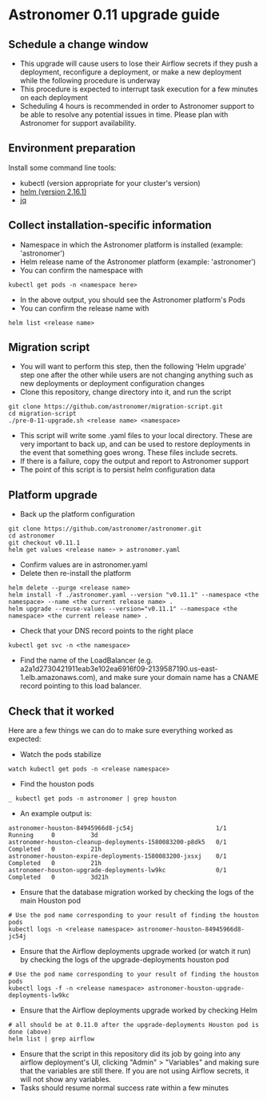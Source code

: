 # Astronomer 0.11 upgrade guide


## Schedule a change window

- This upgrade will cause users to lose their Airflow secrets if they push a deployment, reconfigure a deployment, or make a new deployment while the following procedure is underway
- This procedure is expected to interrupt task execution for a few minutes on each deployment
- Scheduling 4 hours is recommended in order to Astronomer support to be able to resolve any potential issues in time. Please plan with Astronomer for support availability.

## Environment preparation

Install some command line tools:

- kubectl (version appropriate for your cluster's version)
- [helm (version 2.16.1)](https://github.com/helm/helm/releases/tag/v2.16.1)
- [jq](https://stedolan.github.io/jq/download/)

## Collect installation-specific information

- Namespace in which the Astronomer platform is installed (example: 'astronomer')
- Helm release name of the Astronomer platform (example: 'astronomer')
- You can confirm the namespace with
```
kubectl get pods -n <namespace here>
```
- In the above output, you should see the Astronomer platform's Pods
- You can confirm the release name with
```
helm list <release name>
```

## Migration script

- You will want to perform this step, then the following 'Helm upgrade' step one after the other while users are not changing anything such as new deployments or deployment configuration changes
- Clone this repository, change directory into it, and run the script
```
git clone https://github.com/astronomer/migration-script.git
cd migration-script
./pre-0-11-upgrade.sh <release name> <namespace>
```
- This script will write some .yaml files to your local directory. These are very important to back up, and can be used to restore deployments in the event that something goes wrong. These files include secrets.
- If there is a failure, copy the output and report to Astronomer support
- The point of this script is to persist helm configuration data

## Platform upgrade

- Back up the platform configuration
```
git clone https://github.com/astronomer/astronomer.git
cd astronomer
git checkout v0.11.1
helm get values <release name> > astronomer.yaml
```
- Confirm values are in astronomer.yaml
- Delete then re-install the platform
```
helm delete --purge <release name>
helm install -f ./astronomer.yaml --version "v0.11.1" --namespace <the namespace> --name <the current release name> .
helm upgrade --reuse-values --version="v0.11.1" --namespace <the namespace> <the current release name> .
```

- Check that your DNS record points to the right place
```
kubectl get svc -n <the namespace>
```
- Find the name of the LoadBalancer (e.g. a2a1d2730421911eab3e102ea6916f09-2139587190.us-east-1.elb.amazonaws.com), and make sure your domain name has a CNAME record pointing to this load balancer.

## Check that it worked

Here are a few things we can do to make sure everything worked as expected:

- Watch the pods stabilize
```
watch kubectl get pods -n <release namespace>
```
- Find the houston pods
```
_ kubectl get pods -n astronomer | grep houston
```
- An example output is:
```
astronomer-houston-84945966d8-jc54j                       1/1     Running     0          3d
astronomer-houston-cleanup-deployments-1580083200-p8dk5   0/1     Completed   0          21h
astronomer-houston-expire-deployments-1580083200-jxsxj    0/1     Completed   0          21h
astronomer-houston-upgrade-deployments-lw9kc              0/1     Completed   0          3d21h
```
- Ensure that the database migration worked by checking the logs of the main Houston pod
```
# Use the pod name corresponding to your result of finding the houston pods
kubectl logs -n <release namespace> astronomer-houston-84945966d8-jc54j
```
- Ensure that the Airflow deployments upgrade worked (or watch it run) by checking the logs of the upgrade-deployments houston pod
```
# Use the pod name corresponding to your result of finding the houston pods
kubectl logs -f -n <release namespace> astronomer-houston-upgrade-deployments-lw9kc
```
- Ensure that the Airflow deployments upgrade worked by checking Helm
```
# all should be at 0.11.0 after the upgrade-deployments Houston pod is done (above)
helm list | grep airflow
```
- Ensure that the script in this repository did its job by going into any airflow deployment's UI, clicking "Admin" > "Variables" and making sure that the variables are still there. If you are not using Airflow secrets, it will not show any variables.
- Tasks should resume normal success rate within a few minutes
